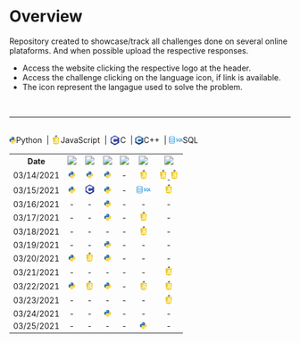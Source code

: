 # Overview
Repository created to showcase/track all challenges done on several online plataforms. And when possible upload the respective responses.

- Access the website clicking the respective logo at the header.
- Access the challenge clicking on the language icon, if link is available.
- The icon represent the langague used to solve the problem.

<br>

---

<br>
<div style='display:flex; align-items: center; justifi-content: center;'>
    <img src="./assets/python-logo.png" width=12> Python &nbsp;|&nbsp; 
    <img src="./assets/javascript-logo.png" width=17> JavaScript &nbsp;|&nbsp;
    <img src="./assets/C-logo.png" width=20> C &nbsp;|&nbsp;
    <img src="./assets/c++-logo.png" width=15> C++ &nbsp;|&nbsp;
    <img src="./assets/sql-logo.png" width=25> SQL
</div>

<table>
    <tr>
        <th>Date</th>
        <th><a href="https://www.urionlinejudge.com.br" target="_blank" rel="noreferrer noopener"><img src="https://www.urionlinejudge.com.br/judge/img/5.0/logo.130615.png" width="100"/></a></th>
        <th><a href="https://www.hackerrank.com" target="_blank" rel="noreferrer noopener"><img src="https://www.hackerrank.com/wp-content/uploads/2018/08/hackerrank_logo.png" width="100"/></a></th>
        <th><a href="https://www.codewars.com" target="_blank" rel="noreferrer noopener"><img src="https://www.qualified.io/shared/images/codewars-black-large-24a9d355.png" width="80"/></a></th>
        <th><a href="https://exercism.io" target="_blank" rel="noreferrer noopener"><img src="https://assets.exercism.io/assets/logo-white-e3be059a4bfc4bf65f196a12105e9cff389b5a67f2065a0862d4ff6153571ef5.png" width="100"></a></th>
        <th><a href="https://leetcode.com/" target="_blank" rel="noreferrer noopener"><img src="https://miro.medium.com/max/2720/1*kBWo_GWrG58h28kDHwnBfg.png" width="100"></a></th>
        <th><a href="https://www.codingame.com/" target="_blank" rel="noreferrer noopener"><img src="https://i.pinimg.com/originals/36/8e/71/368e71f24ccbbeb6ccaac9d252a3eef1.png" width="100"></a></th>
    </tr>
    <tr style="text-align: center; vertical-align: middle;">
        <td>03/14/2021</td>
        <td>
            <a href="https://www.urionlinejudge.com.br/judge/pt/problems/view/1000" target="_blank" rel="noreferrer noopener">
                <img src="./assets/python-logo.png" width=12>
            </a>
        </td>
        <td>
            <a href="https://www.hackerrank.com/challenges/capitalize/problem" target="_blank" rel="noreferrer noopener">
                <img src="./assets/python-logo.png" width=12>
            </a>
        </td>
        <td>
            <a href="https://www.codewars.com/kata/54521e9ec8e60bc4de000d6c/train/python" target="_blank" rel="noreferrer noopener">
                <img src="./assets/python-logo.png" width=12>
            </a>
        </td>
        <td>-</td>
        <td>
            <a href="https://leetcode.com/problems/reverse-integer/" target="_blank" rel="noreferrer noopener">
                <img src="./assets/javascript-logo.png" width=17 >
            </a>
        </td>
        <td>
            <a href="https://www.codingame.com/training/easy/onboarding" target="_blank" rel="noreferrer noopener">
                <img src="./assets/javascript-logo.png" width=17>
            </a>
            <a href="https://www.codingame.com/training/easy/the-descent" target="_blank" rel="noreferrer noopener">
                <img src="./assets/javascript-logo.png" width=17>
            </a>
        </td>
    </tr>
    <tr style="text-align: center; vertical-align: middle;">
        <td>03/15/2021</td>
        <td>
            <a href="https://www.urionlinejudge.com.br/judge/pt/problems/view/1000" target="_blank" rel="noreferrer noopener">
                <img src="./assets/python-logo.png" width=12>
            </a>
        </td>
        <td>
            <a href="https://www.hackerrank.com/challenges/print-the-elements-of-a-linked-list/problem" target="_blank" rel="noreferrer noopener">
            <img src="./assets/C-logo.png" width=20>
            </a>
        </td>
        <td>
            <a href="https://www.codewars.com/kata/552c028c030765286c00007d/train/python" target="_blank" rel="noreferrer noopener">
                <img src="./assets/python-logo.png" width=12>
            </a>
        </td>
        <td>-</td>
        <td>
            <a href="https://leetcode.com/problems/big-countries/" target="_blank" rel="noreferrer noopener">
                <img src="./assets/sql-logo.png" width=25>
            </a>
        </td>
        <td>
            <a href="https://www.codingame.com/ide/puzzle/power-of-thor-episode-1" target="_blank" rel="noreferrer noopener">
                <img src="./assets/javascript-logo.png" width=17>
            </a>
        </td>
    </tr>
    <tr style="text-align: center; vertical-align: middle;">
        <td>03/16/2021</td>
        <td>-</td>
        <td>-</td>
        <td>
            <a href="https://www.codewars.com/kata/555615a77ebc7c2c8a0000b8/train/python" target="_blank" rel="noreferrer noopener">
                <img src="./assets/python-logo.png" width=12>
            </a>
        </td>
        <td>-</td>
        <td>-</td>
        <td>-</td>
    </tr>
    <tr style="text-align: center; vertical-align: middle;">
        <td>03/17/2021</td>
        <td>-</td>
        <td>-</td>
        <td>
            <a href="https://www.codewars.com/kata/55c45be3b2079eccff00010f/train/python" target="_blank" rel="noreferrer noopener">
                <img src="./assets/python-logo.png" width=12>
            </a>
        </td>
        <td>-</td>
        <td>
            <a href="https://leetcode.com/problems/design-hashmap/" target="_blank" rel="noreferrer noopener">
                <img src="./assets/javascript-logo.png" width=17>
            </a>
        </td>
        <td>-</td>
    </tr>
    <tr style="text-align: center; vertical-align: middle;">
        <td>03/18/2021</td>
        <td>-</td>
        <td>-</td>
        <td>-</td>
        <td>-</td>
        <td>
            <a href="https://leetcode.com/problems/sum-of-square-numbers/" target="_blank" rel="noreferrer noopener">
                <img src="./assets/javascript-logo.png" width=17>
            </a>
        </td>
        <td>-</td>
    </tr>
    <tr style="text-align: center; vertical-align: middle;">
        <td>03/19/2021</td>
        <td>-</td> <!-- URI -->
        <td>-</td> <!-- HACKRANK -->
        <td>
            <a href="https://www.codewars.com/kata/513e08acc600c94f01000001/train/python" target="_blank" rel="noreferrer noopener">
                <img src="./assets/python-logo.png" width=12>
            </a>
        </td> <!-- CODEWAR -->
        <td>-</td> <!-- EXERCISM -->
        <td>-</td> <!-- LETCODE -->
        <td>-</td> <!-- CODINGAME -->
    </tr>
    <tr style="text-align: center; vertical-align: middle;">
        <td>03/20/2021</td>
        <td>
            <a href="https://www.urionlinejudge.com.br/judge/pt/problems/view/1172" target="_blank" rel="noreferrer noopener">
                <img src="./assets/python-logo.png" width=12>
            </a>
        </td> <!-- URI -->
        <td>
            <a href="https://www.hackerrank.com/challenges/js10-bitwise/problem" target="_blank" rel="noreferrer noopener">
                <img src="./assets/javascript-logo.png" width=17>
            </a>
        </td> <!-- HACKRANK -->
        <td>
            <a href="https://www.codewars.com/kata/52449b062fb80683ec000024/train/python" target="_blank" rel="noreferrer noopener">
                <img src="./assets/python-logo.png" width=12>
            </a>
        </td> <!-- CODEWAR -->
        <td>-</td> <!-- EXERCISM -->
        <td>-</td> <!-- LETCODE -->
        <td>-</td> <!-- CODINGAME -->
    </tr>
    <tr style="text-align: center; vertical-align: middle;">
        <td>03/21/2021</td>
        <td>-</td> <!-- URI -->
        <td>-</td> <!-- HACKRANK -->
        <td>-</td> <!-- CODEWAR -->
        <td>-</td> <!-- EXERCISM -->
        <td>-</td> <!-- LETCODE -->
        <td>
            <a href="https://www.codingame.com/ide/puzzle/temperatures" target="_blank" rel="noreferrer noopener">
                <img src="./assets/javascript-logo.png" width=17>
            </a>
        </td> <!-- CODINGAME -->
    </tr>
    <tr style="text-align: center; vertical-align: middle;">
        <td>03/22/2021</td>
        <td>
            <a href="https://www.urionlinejudge.com.br/judge/pt/problems/view/1173" target="_blank" rel="noreferrer noopener">
                <img src="./assets/python-logo.png" width=12>
            </a>
        </td> <!-- URI -->
        <td> 
            <a href="https://www.hackerrank.com/challenges/insert-a-node-at-the-tail-of-a-linked-list/problem" target="_blank" rel="noreferrer noopener">
                <img src="./assets/javascript-logo.png" width=17>
            </a>
        </td> <!-- HACKRANK -->
        <td>
            <a href="https://www.codewars.com/kata/52774a314c2333f0a7000688/train/python" target="_blank" rel="noreferrer noopener">
                <img src="./assets/python-logo.png" width=12>
            </a>
        </td> <!-- CODEWAR -->
        <td>-</td> <!-- EXERCISM -->
        <td>
            <a href="https://leetcode.com/problems/random-flip-matrix/" target="_blank" rel="noreferrer noopener">
                <img src="./assets/javascript-logo.png" width=17>
            </a>
        </td> <!-- LETCODE -->
        <td>
            <a href="https://www.codingame.com/ide/puzzle/mars-lander-episode-1" target="_blank" rel="noreferrer noopener">
                <img src="./assets/javascript-logo.png" width=17>
            </a>
        </td> <!-- CODINGAME -->
    </tr>
    <tr style="text-align: center; vertical-align: middle;">
        <td>03/23/2021</td>
        <td>-</td> <!-- URI -->
        <td>-</td> <!-- HACKRANK -->
        <td>-</td> <!-- CODEWAR -->
        <td>-</td> <!-- EXERCISM -->
        <td>-</td> <!-- LETCODE -->
        <td>
            <a href="https://www.codingame.com/ide/puzzle/ascii-art" target="_blank" rel="noreferrer noopener">
                <img src="./assets/javascript-logo.png" width=17>
            </a>
        </td> <!-- CODINGAME -->
    </tr>
    <tr style="text-align: center; vertical-align: middle;">
        <td>03/24/2021</td>
        <td>-</td> <!-- URI -->
        <td>-</td> <!-- HACKRANK -->
        <td>
            <a href="https://www.codewars.com/kata/514a024011ea4fb54200004b/train/python" target="_blank" rel="noreferrer noopener">
                <img src="./assets/python-logo.png" width=12>
            </a>
        </td> <!-- CODEWAR -->
        <td>-</td> <!-- EXERCISM -->
        <td>-</td> <!-- LETCODE -->
        <td>-</td> <!-- CODINGAME -->
    </tr>
    <tr style="text-align: center; vertical-align: middle;">
        <td>03/25/2021</td>
        <td>-</td> <!-- URI -->
        <td>-</td> <!-- HACKRANK -->
        <td>-</td> <!-- CODEWAR -->
        <td>-</td> <!-- EXERCISM -->
        <td>
            <a href="https://leetcode.com/problems/two-sum/" target="_blank" rel="noreferrer noopener">
                <img src="./assets/python-logo.png" width=12>
            </a>
        </td> <!-- LETCODE -->
        <td>-</td> <!-- CODINGAME -->
    </tr>
</table>
